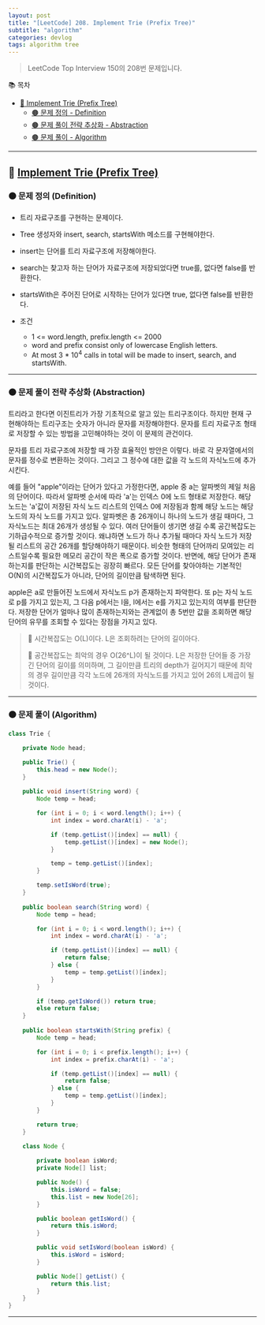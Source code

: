 ```yaml
---
layout: post
title: "[LeetCode] 208. Implement Trie (Prefix Tree)"
subtitle: "algorithm"
categories: devlog
tags: algorithm tree
---
```


> LeetCode Top Interview 150의 208번 문제입니다.

<!--more-->

📚 목차
- [🌱 Implement Trie (Prefix Tree)](#-implement-trie--prefix-tree-)
  - [🟤 문제 정의 - Definition](#-문제-요약-definition)
  - [🟤 문제 풀이 전략 추상화 - Abstraction](#-문제-풀이-전략-추상화-abstraction)
  - [🟤 문제 풀이 - Algorithm](#-문제-풀이-algorithm)

----

## 🌱 [Implement Trie (Prefix Tree)](https://leetcode.com/problems/implement-trie-prefix-tree/?envType=study-plan-v2&envId=top-interview-150)

### 🟤 문제 정의 (Definition)

- 트리 자료구조를 구현하는 문제이다.
- Tree 생성자와 insert, search, startsWith 메소드를 구현해야한다.

- insert는 단어를 트리 자료구조에 저장해야한다.
- search는 찾고자 하는 단어가 자료구조에 저장되었다면 true를, 없다면 false를 반환한다.
- startsWith은 주어진 단어로 시작하는 단어가 있다면 true, 없다면 false를 반환한다.


- 조건
  - 1 <= word.length, prefix.length <= 2000
  - word and prefix consist only of lowercase English letters.
  - At most 3 * 10<sup>4</sup> calls in total will be made to insert, search, and startsWith.

---

### 🟤 문제 풀이 전략 추상화 (Abstraction)

트리라고 한다면 이진트리가 가장 기초적으로 알고 있는 트리구조이다. 하지만 현재 구현해야하는 트리구조는 숫자가 아니라 문자를 저장해야한다. 
문자를 트리 자료구조 형태로 저장할 수 있는 방법을 고민해야하는 것이 이 문제의 관건이다.

문자를 트리 자료구조에 저장할 때 가장 효율적인 방안은 이렇다. 바로 각 문자열에서의 문자를 정수로 변환하는 것이다. 그리고 그 정수에 대한 값을 각 노드의 
자식노드에 추가시킨다.

예를 들어 "apple"이라는 단어가 있다고 가정한다면, apple 중 a는 알파벳의 제일 처음의 단어이다. 따라서 알파벳 순서에 따라 'a'는 인덱스 0에 노드 형태로 저장한다. 
해당 노드는 'a'값이 저장된 자식 노드 리스트의 인덱스 0에 저장됨과 함께 해당 노드는 해당 노드의 자식 노드를 가지고 있다. 알파벳은 총 26개이니 하나의 노드가 생길 때마다, 
그 자식노드는 최대 26개가 생성될 수 있다. 여러 단어들이 생기면 생길 수록 공간복잡도는 기하급수적으로 증가할 것이다. 왜냐하면 노드가 하나 추가될 때마다 자식 노드가 저장될 리스트의 공간 26개를 
할당해야하기 때문이다. 비슷한 형태의 단어까리 모여있는 리스트일수록 필요한 메모리 공간이 작은 폭으로 증가할 것이다. 반면에, 해당 단어가 존재하는지를 판단하는 시간복잡도는 
굉장히 빠르다. 모든 단어를 찾아야하는 기본적인 O(N)의 시간복잡도가 아니라, 단어의 길이만큼 탐색하면 된다.

apple은 a로 만들어진 노드에서 자식노드 p가 존재하는지 파악한다. 또 p는 자식 노드로 p를 가지고 있는지, 그 다음 p에서는 l을, l에서는 e를 가지고 있는지의 여부를 판단한다. 
저장한 단어가 얼마나 많이 존재하는지와는 관계없이 총 5번만 값을 조회하면 해당 단어의 유무를 조회할 수 있다는 장점을 가지고 있다.

> 🥕 시간복잡도는 O(L)이다. L은 조회하려는 단어의 길이아다.
> 
> 🥕 공간복잡도는 최악의 경우 O(26^L)이 될 것이다. L은 저장한 단어들 중 가장 긴 단어의 길이를 의미하며, 그 길이만큼 트리의 depth가 길어지기 때문에 
> 최악의 경우 길이만큼 각각 노드에 26개의 자식노드를 가지고 있어 26의 L제곱이 될 것이다.

---

### 🟤 문제 풀이 (Algorithm)

```java
class Trie {

    private Node head;

    public Trie() {
        this.head = new Node();
    }
    
    public void insert(String word) {
        Node temp = head;

        for (int i = 0; i < word.length(); i++) {
            int index = word.charAt(i) - 'a';

            if (temp.getList()[index] == null) {
                temp.getList()[index] = new Node();
            }

            temp = temp.getList()[index];
        }

        temp.setIsWord(true);
    }
    
    public boolean search(String word) {
        Node temp = head;

        for (int i = 0; i < word.length(); i++) {
            int index = word.charAt(i) - 'a';

            if (temp.getList()[index] == null) {
                return false;
            } else {
                temp = temp.getList()[index];
            }
        }

        if (temp.getIsWord()) return true;
        else return false;
    }
    
    public boolean startsWith(String prefix) {
        Node temp = head;

        for (int i = 0; i < prefix.length(); i++) {
            int index = prefix.charAt(i) - 'a';

            if (temp.getList()[index] == null) {
                return false;
            } else {
                temp = temp.getList()[index];
            }
        }

        return true;
    }

    class Node {
        
        private boolean isWord;
        private Node[] list;

        public Node() {
            this.isWord = false;
            this.list = new Node[26];
        }

        public boolean getIsWord() {
            return this.isWord;
        }

        public void setIsWord(boolean isWord) {
            this.isWord = isWord;
        }

        public Node[] getList() {
            return this.list;
        }
    }
}
```

---
